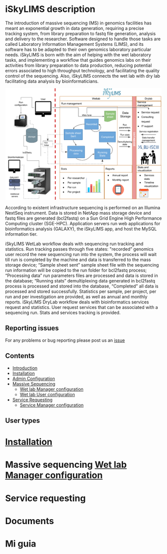 # iSkyLIMS description

The introduction of massive sequencing (MS) in genomics facilities has meant an exponential growth in data generation, requiring a precise tracking system, from library preparation to fastq file generation, analysis and delivery to the researcher. Software designed to handle those tasks are called Laboratory Information Management Systems (LIMS), and its software has to be adapted to their own genomics laboratory particular needs. iSkyLIMS is born with the aim of helping with the wet laboratory tasks, and implementing a workflow that guides genomics labs on their activities from library preparation to data production, reducing potential errors associated to high throughput technology, and facilitating the quality control of the sequencing. Also, iSkyLIMS connects the wet lab with dry lab facilitating data analysis by bioinformaticians.

![Screenshot](images/iSkyLIMS_scheme.png "Diagram")

According to existent infrastructure sequencing is performed on an Illumina NextSeq instrument. Data is stored in NetApp mass storage device and fastq files are generated (bcl2fastq) on a Sun Grid Engine High Performance Computing cluster (SGE-HPC).
Application servers run web applications for bioinformatics analysis (GALAXY), the iSkyLIMS app, and host the MySQL information tier.

iSkyLIMS WetLab workflow deals with sequencing run tracking and statistics. Run tracking passes through five states: "recorded” genomics user record the new sequencing run into the system, the process will wait till run is completed by the machine and data is transferred to the mass storage device; “Sample sheet sent” sample sheet file with the sequencing run information will be copied to the run folder for bcl2fastq process; “Processing data” run parameters files are processed and data is stored in the database; “Running stats” demultiplexing data generated in bcl2fastq process is processed and stored into the database, “Completed” all data is processed and stored successfully. Statistics per sample, per project, per run and per investigation are provided, as well as annual and monthly reports. iSkyLIMS DryLab workflow deals with bioinformatics services request and statistics. User request services that can be associated with a sequencing run. Stats and services tracking is provided.

## Reporting issues
For any problems or bug reporting please post us an [issue](https://github.com/BU-ISCIII/iSkyLIMS/issues)

Contents
--------
* [Introduction](introduction.md)
* [Installation](installation.md)
* [Admin Configuration](admin_configuration.md)
* [Massive Sequencing](installation.md)
  * [Wet lab Manager configuration](wetlab_manager_configuration.md)
  * [Wet lab User configuration](wetlab_user_configuration.me)
* [Service Requesting](installation.md)
  * [Service Manager configuration](drylab_manager_configuration.md)



## User types

# [Installation](wetlab_manager_configuration.md)

# Massive sequencing [Wet lab Manager configuration](wetlab_manager_configuration.md)

# Service requesting

# Documents

# Mi guia
